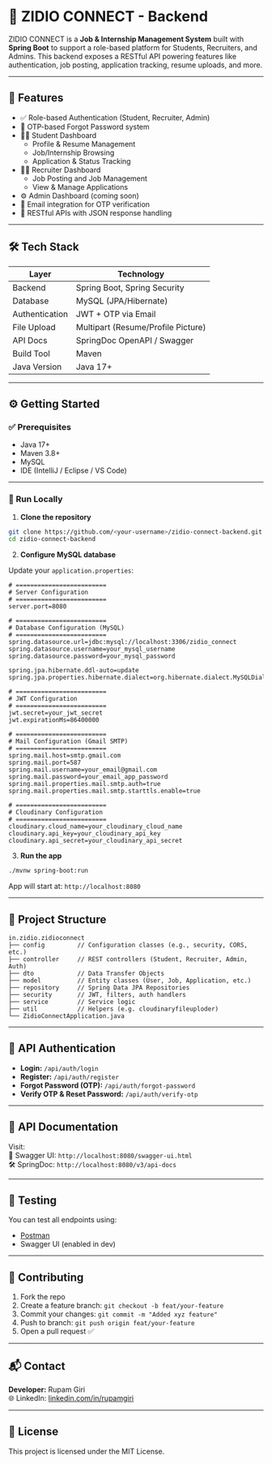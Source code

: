# 📡 ZIDIO CONNECT - Backend

ZIDIO CONNECT is a **Job & Internship Management System** built with **Spring Boot** to support a role-based platform for Students, Recruiters, and Admins. This backend exposes a RESTful API powering features like authentication, job posting, application tracking, resume uploads, and more.

---

## 📌 Features

- ✅ Role-based Authentication (Student, Recruiter, Admin)
- 🔐 OTP-based Forgot Password system
- 🧑‍🎓 Student Dashboard
  - Profile & Resume Management
  - Job/Internship Browsing
  - Application & Status Tracking
- 🧑‍💼 Recruiter Dashboard
  - Job Posting and Job Management
  - View & Manage Applications
- ⚙️ Admin Dashboard (coming soon)
- 📩 Email integration for OTP verification
- 🧾 RESTful APIs with JSON response handling

---

## 🛠️ Tech Stack

| Layer       | Technology          |
|------------|---------------------|
| Backend     | Spring Boot, Spring Security |
| Database    | MySQL (JPA/Hibernate) |
| Authentication | JWT + OTP via Email |
| File Upload | Multipart (Resume/Profile Picture) |
| API Docs    | SpringDoc OpenAPI / Swagger |
| Build Tool  | Maven |
| Java Version | Java 17+ |

---

## ⚙️ Getting Started

### ✅ Prerequisites

- Java 17+
- Maven 3.8+
- MySQL
- IDE (IntelliJ / Eclipse / VS Code)

---

### 🚀 Run Locally

1. **Clone the repository**

```bash
git clone https://github.com/<your-username>/zidio-connect-backend.git
cd zidio-connect-backend
```

2. **Configure MySQL database**

Update your `application.properties`:

```properties
# =========================
# Server Configuration
# =========================
server.port=8080

# =========================
# Database Configuration (MySQL)
# =========================
spring.datasource.url=jdbc:mysql://localhost:3306/zidio_connect
spring.datasource.username=your_mysql_username
spring.datasource.password=your_mysql_password

spring.jpa.hibernate.ddl-auto=update
spring.jpa.properties.hibernate.dialect=org.hibernate.dialect.MySQLDialect

# =========================
# JWT Configuration
# =========================
jwt.secret=your_jwt_secret
jwt.expirationMs=86400000

# =========================
# Mail Configuration (Gmail SMTP)
# =========================
spring.mail.host=smtp.gmail.com
spring.mail.port=587
spring.mail.username=your_email@gmail.com
spring.mail.password=your_email_app_password
spring.mail.properties.mail.smtp.auth=true
spring.mail.properties.mail.smtp.starttls.enable=true

# =========================
# Cloudinary Configuration
# =========================
cloudinary.cloud_name=your_cloudinary_cloud_name
cloudinary.api_key=your_cloudinary_api_key
cloudinary.api_secret=your_cloudinary_api_secret

```

3. **Run the app**

```bash
./mvnw spring-boot:run
```

App will start at: `http://localhost:8080`

---

## 📁 Project Structure

```
in.zidio.zidioconnect
├── config         // Configuration classes (e.g., security, CORS, etc.)
├── controller     // REST controllers (Student, Recruiter, Admin, Auth)
├── dto            // Data Transfer Objects
├── model          // Entity classes (User, Job, Application, etc.)
├── repository     // Spring Data JPA Repositories
├── security       // JWT, filters, auth handlers
├── service        // Service logic
├── util           // Helpers (e.g. cloudinaryfileuploder)
└── ZidioConnectApplication.java

```

---

## 🔐 API Authentication

- **Login:** `/api/auth/login`
- **Register:** `/api/auth/register`
- **Forgot Password (OTP):** `/api/auth/forgot-password`
- **Verify OTP & Reset Password:** `/api/auth/verify-otp`

---

## 🔎 API Documentation

Visit:  
📘 Swagger UI: `http://localhost:8080/swagger-ui.html`  
🛠 SpringDoc: `http://localhost:8080/v3/api-docs`

---

## 🧪 Testing

You can test all endpoints using:
- [Postman](https://www.postman.com/)
- Swagger UI (enabled in dev)

---

## 🤝 Contributing

1. Fork the repo
2. Create a feature branch: `git checkout -b feat/your-feature`
3. Commit your changes: `git commit -m "Added xyz feature"`
4. Push to branch: `git push origin feat/your-feature`
5. Open a pull request ✅

---

## 📬 Contact

**Developer:** Rupam Giri   
🌐 LinkedIn: [linkedin.com/in/rupamgiri](https://www.linkedin.com/in/-rupam-giri/)

---

## 📄 License

This project is licensed under the MIT License.

